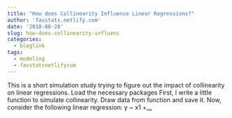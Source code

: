 ```yaml
---
title: "How does Collinearity Influence Linear Regressions?"
author: 'favstats.netlify.com'
date: '2018-08-28'
slug: how-does-collinearity-influenc
categories:
  - bloglink
tags:
  - modeling
  - favstatsnetlifycom
---
```


This is a short simulation study trying to figure out the impact of collinearity on linear regressions. Load the necessary packages First, I write a little function to simulate collinearity. Draw data from function and save it. Now, consider the following linear regression: y ~ x1 +[... <i class="fas fa-external-link-alt"></i>](https://favstats.netlify.com/post/multicol_sim/)

